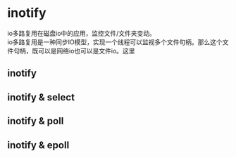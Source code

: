 # inotify
io多路复用在磁盘io中的应用，监控文件/文件夹变动。  
io多路复用是一种同步IO模型，实现一个线程可以监视多个文件句柄。那么这个文件句柄，既可以是网络io也可以是文件io。这里

## inotify

## inotify & select

## inotify & poll

## inotify & epoll
